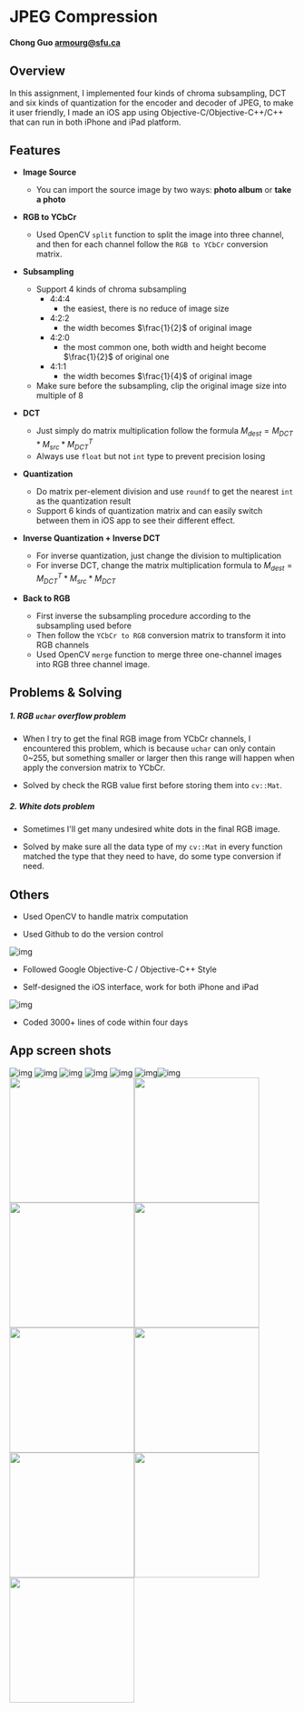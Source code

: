 # JPEG Compression
#### Chong Guo armourg@sfu.ca

## Overview

In this assignment, I implemented four kinds of chroma subsampling, DCT and six kinds of quantization for the encoder and decoder of JPEG, to make it user friendly, I made an iOS app using Objective-C/Objective-C++/C++ that can run in both iPhone and iPad platform.

## Features

- **Image Source** 
    - You can import the source image by two ways: **photo album** or **take a photo**

- **RGB to YCbCr**
    - Used OpenCV `split` function to split the image into three channel, and then for each channel follow the `RGB to YCbCr` conversion matrix. 
     
- **Subsampling**
    - Support 4 kinds of chroma subsampling
        - 4:4:4
            - the easiest, there is no reduce of image size
        - 4:2:2
            - the width becomes $\frac{1}{2}$ of original image
        - 4:2:0
            - the most common one, both width and height become $\frac{1}{2}$ of original one
        - 4:1:1
            - the width becomes $\frac{1}{4}$ of original image     
    - Make sure before the subsampling, clip the original image size into multiple of 8

- **DCT**
    - Just simply do matrix multiplication follow the formula $M_{dest} = M_{DCT} * M_{src} * M_{DCT}^T$ 
    - Always use `float` but not `int` type to prevent precision losing

- **Quantization**
    - Do matrix per-element division and use `roundf` to get the nearest `int` as the quantization result 
    - Support 6 kinds of quantization matrix and can easily switch between them in iOS app to see their different effect.

- **Inverse Quantization + Inverse DCT**
    - For inverse quantization, just change the division to multiplication
    - For inverse DCT, change the matrix multiplication formula to $M_{dest} = M_{DCT}^T * M_{src} * M_{DCT}$ 

- **Back to RGB**
    - First inverse the subsampling procedure according to the subsampling used before
    - Then follow the `YCbCr to RGB` conversion matrix to transform it into RGB channels
    - Used OpenCV `merge` function to merge three one-channel images into RGB three channel image. 

## Problems & Solving

#####  1. RGB `uchar` overflow problem

- When I try to get the final RGB image from YCbCr channels, I encountered this problem, which is because `uchar` can only contain 0~255, but something smaller or larger then this range will happen when apply the conversion matrix to YCbCr.

- Solved by check the RGB value first before storing them into `cv::Mat`.
 
##### 2. White dots problem

- Sometimes I'll get many undesired white dots in the final RGB image.

- Solved by make sure all the data type of my `cv::Mat` in every function matched the type that they need to have, do some type conversion if need.

## Others

- Used OpenCV to handle matrix computation

- Used Github to do the version control 

![img](Images/github.jpg)

- Followed Google Objective-C / Objective-C++ Style

- Self-designed the iOS interface, work for both iPhone and iPad

![img](Images/interface.jpg)

- Coded 3000+ lines of code within four days

## App screen shots

![img](Images/interface.jpg)
![img](Images/interface.jpg)
![img](Images/interface.jpg)
![img](Images/interface.jpg)
![img](Images/interface.jpg)
![img](Images/interface.jpg)![img](Images/interface.jpg)
<img src="Images/0.jpg" style="width: 220px;"/><img src="Images/1.jpg" style="width: 220px;"/><img src="Images/2.jpg" style="width: 220px;"/><img src="Images/3.jpg" style="width: 220px;"/><img src="Images/4.jpg" style="width: 220px;"/><img src="Images/5.jpg" style="width: 220px;"/><img src="Images/6.jpg" style="width: 220px;"/><img src="Images/7.jpg" style="width: 220px;"/><img src="Images/8.jpg" style="width: 220px;"/>

